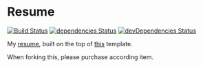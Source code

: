 # Resume

[![Build Status](https://travis-ci.org/jehy/resume.svg?branch=master)](https://travis-ci.org/jehy/resume)
[![dependencies Status](https://david-dm.org/jehy/resume/status.svg)](https://david-dm.org/jehy/resume)
[![devDependencies Status](https://david-dm.org/jehy/resume/dev-status.svg)](https://david-dm.org/jehy/resume?type=dev)

My [resume](https://jehy.github.io/resume/), built on the top of [this](https://wrapbootstrap.com/theme/3colorresume-personal-resume-cv-WB0265951) template.

When forking this, please purchase according item.
